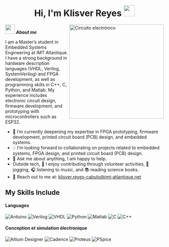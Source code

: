 <h1 align="center"><b>Hi, I'm Klisver Reyes </b><img src="https://media.giphy.com/media/hvRJCLFzcasrR4ia7z/giphy.gif" width="35"></h1>
<!--  -->
<img align="right" width="300px" alt="Circuito electrónico" src="https://static.wixstatic.com/media/dc2686_b426268721c5413788409194e37751e0~mv2.gif" />



<img src="https://cdn.pixabay.com/animation/2022/10/12/22/41/22-41-33-918_512.gif" width="30px">&nbsp;***About me***


I am a Master’s student in Embedded Systems Engineering at IMT Atlantique. I have a strong background in hardware description languages (VHDL, Verilog, SystemVerilog) and FPGA development, as well as programming skills in C++, C, Python, and Matlab. My experience includes electronic circuit design, firmware development, and prototyping with microcontrollers such as ESP32.

- 🧠 I’m currently deepening my expertise in FPGA prototyping, firmware development, printed circuit board (PCB) design, and embedded systems.
- 💡 I’m looking forward to collaborating on projects related to embedded systems, FPGA design, and printed circuit board (PCB) design.
- 🤗 Ask me about anything, I am happy to help.<br>
- Outside tech, 🙌 I enjoy contributing through volunteer activities, 🏃 jogging, 🎧 listening to music, and 📚 reading science books.
- 📩 Reach out to me at: <a href="klisver.reyes-cabulo@imt-atlantique.net">klisver.reyes-cabulo@imt-atlantique.net</a>

## My Skills Include

<h4> Languages </h4>
<span> 
  <img src="https://img.shields.io/badge/Arduino-00979D?style=for-the-badge&logo=arduino&logoColor=white" alt="Arduino">
  <img src="https://img.shields.io/badge/Verilog-E44D26?style=for-the-badge&logoColor=white" alt="Verilog">
  <img src="https://img.shields.io/badge/VHDL-660066?style=for-the-badge&logoColor=white" alt="VHDL">
  <img src="https://img.shields.io/badge/Python-3670A0?style=for-the-badge&logo=python&logoColor=ffdd54" alt="Python">
  <img src="https://img.shields.io/badge/MATLAB-0076A8?style=for-the-badge&logo=Mathworks&logoColor=white" alt="Matlab">
  <img src="https://img.shields.io/badge/C-00599C?style=for-the-badge&logo=c&logoColor=white" alt="C">
  <img src="https://img.shields.io/badge/C++-00599C?style=for-the-badge&logo=c%2B%2B&logoColor=white" alt="C++">
</span>

<h4> Conception et simulation électronique  </h4>
<span>
  <img src="https://img.shields.io/badge/Altium_Designer-FF0000?style=for-the-badge&logo=altium&logoColor=white" alt="Altium Designer">
  <img src="https://img.shields.io/badge/Cadence-0078D7?style=for-the-badge&logo=cadence&logoColor=white" alt="Cadence">
  <img src="https://img.shields.io/badge/Proteus-008080?style=for-the-badge&logo=proteus&logoColor=white" alt="Proteus">
  <img src="https://img.shields.io/badge/PSpice-FFA500?style=for-the-badge&logo=pspice&logoColor=white" alt="PSpice">
</span>

